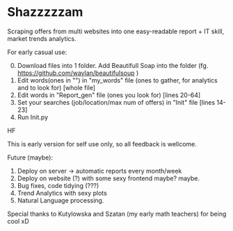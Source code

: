 # Shazzzzzam

Scraping offers from multi websites into one easy-readable report + IT skill, market trends analytics.

For early casual use:

0. Download files into 1 folder. Add Beautifull Soap into the folder (fg. https://github.com/waylan/beautifulsoup )
1. Edit words(ones in "") in "my_words" file (ones to gather, for analytics and to look for) [whole file]
2. Edit words in "Report_gen" file (ones you look for) [lines 20-64]
3. Set your searches (job/location/max num of offers) in "Init" file [lines 14-23]
4. Run Init.py

HF

This is early version for self use only, so all feedback is wellcome.

Future (maybe):
1. Deploy on server -> automatic reports every month/week
2. Deploy on website (?) with some sexy frontend maybe? maybe.
3. Bug fixes, code tidying (???)
4. Trend Analytics with sexy plots
5. Natural Language processing.

Special thanks to Kutylowska and Szatan (my early math teachers) for being cool xD
